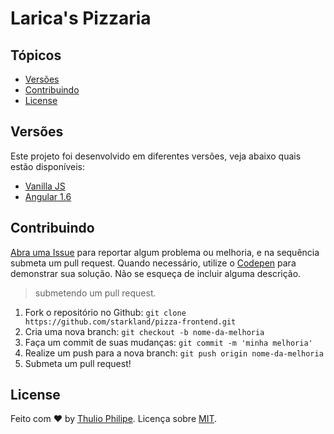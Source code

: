 # Larica's Pizzaria

## Tópicos

- [Versões](#Versoes)
- [Contribuindo](#contribuindo)
- [License](#license)

## Versões

Este projeto foi desenvolvido em diferentes versões, veja abaixo quais estão disponíveis:

- [Vanilla JS](https://github.com/starkland/pizza-frontend/tree/master)
- [Angular 1.6](https://github.com/starkland/pizza-frontend/tree/angular-v1)


## Contribuindo

[Abra uma Issue](https://github.com/starkland/pizza-frontend/issues/new) para reportar algum problema ou melhoria, e na sequência submeta um pull request.
Quando necessário, utilize o [Codepen](http://codepen.io/) para demonstrar sua solução. Não se esqueça de incluir alguma descrição.


> submetendo um pull request.

1. Fork o repositório no Github: `git clone https://github.com/starkland/pizza-frontend.git`
1. Cria uma nova branch: `git checkout -b nome-da-melhoria`
1. Faça um commit de suas mudanças: `git commit -m 'minha melhoria'`
1. Realize um push para a nova branch: `git push origin nome-da-melhoria`
1. Submeta um pull request!


## License

Feito com ♥ by [Thulio Philipe](https://twitter.com/thulioph_). Licença sobre [MIT](https://thulioph.mit-license.org).